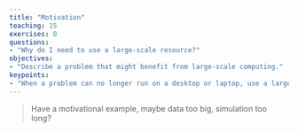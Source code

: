 ```yaml
---
title: "Motivation"
teaching: 15
exercises: 0
questions:
- "Why do I need to use a large-scale resource?"
objectives:
- "Describe a problem that might benefit from large-scale computing."
keypoints:
- "When a problem can no longer run on a desktop or laptop, use a large-scale computing resource."  
---
```


> Have a motivational example, maybe data too big, simulation too long?  

<!--{% include_relative custom/01-motivation.md %}-->
